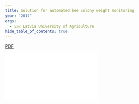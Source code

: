 ```yaml
---
title: Solution for automated bee colony weight monitoring
year: "2017"
orgs:
  - 🇱🇻 Latvia University of Agriculture
hide_table_of_contents: true
---
```

[PDF](pdfs/Vol15nr2_Zacepins.pdf)

![](pdfs/Vol15nr2_Zacepins.pdf)